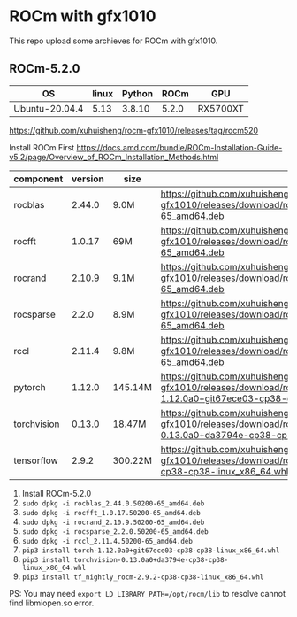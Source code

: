 
# ROCm with gfx1010

This repo upload some archieves for ROCm with gfx1010.

## ROCm-5.2.0

|OS            |linux|Python|ROCm |GPU     |
|--------------|-----|------|-----|--------|
|Ubuntu-20.04.4|5.13 |3.8.10|5.2.0|RX5700XT|

<https://github.com/xuhuisheng/rocm-gfx1010/releases/tag/rocm520>

Install ROCm First <https://docs.amd.com/bundle/ROCm-Installation-Guide-v5.2/page/Overview_of_ROCm_Installation_Methods.html>

|component  |version   |size   |link|
|-----------|----------|-------|----|
|rocblas    |2.44.0    |9.0M   |<https://github.com/xuhuisheng/rocm-gfx1010/releases/download/rocm520/rocblas_2.44.0.50200-65_amd64.deb>|
|rocfft     |1.0.17    |69M    |<https://github.com/xuhuisheng/rocm-gfx1010/releases/download/rocm520/rocfft_1.0.17.50200-65_amd64.deb>|
|rocrand    |2.10.9    |9.1M   |<https://github.com/xuhuisheng/rocm-gfx1010/releases/download/rocm520/rocrand_2.10.9.50200-65_amd64.deb>|
|rocsparse  |2.2.0     |8.9M   |<https://github.com/xuhuisheng/rocm-gfx1010/releases/download/rocm520/rocsparse_2.2.0.50200-65_amd64.deb>|
|rccl       |2.11.4    |9.8M   |<https://github.com/xuhuisheng/rocm-gfx1010/releases/download/rocm520/rccl_2.11.4.50200-65_amd64.deb>|
|pytorch    |1.12.0    |145.14M|<https://github.com/xuhuisheng/rocm-gfx1010/releases/download/rocm520/torch-1.12.0a0+git67ece03-cp38-cp38-linux_x86_64.whl>
|torchvision|0.13.0    |18.47M |<https://github.com/xuhuisheng/rocm-gfx1010/releases/download/rocm520/torchvision-0.13.0a0+da3794e-cp38-cp38-linux_x86_64.whl>
|tensorflow |2.9.2     |300.22M|<https://github.com/xuhuisheng/rocm-gfx1010/releases/download/rocm520/tf_nightly_rocm-2.9.2-cp38-cp38-linux_x86_64.whl>|

1. Install ROCm-5.2.0
2. `sudo dpkg -i rocblas_2.44.0.50200-65_amd64.deb`
2. `sudo dpkg -i rocfft_1.0.17.50200-65_amd64.deb`
2. `sudo dpkg -i rocrand_2.10.9.50200-65_amd64.deb`
2. `sudo dpkg -i rocsparse_2.2.0.50200-65_amd64.deb`
2. `sudo dpkg -i rccl_2.11.4.50200-65_amd64.deb`
3. `pip3 install torch-1.12.0a0+git67ece03-cp38-cp38-linux_x86_64.whl`
4. `pip3 install torchvision-0.13.0a0+da3794e-cp38-cp38-linux_x86_64.whl`
5. `pip3 install tf_nightly_rocm-2.9.2-cp38-cp38-linux_x86_64.whl`

PS: You may need `export LD_LIBRARY_PATH=/opt/rocm/lib` to resolve cannot find libmiopen.so error.

